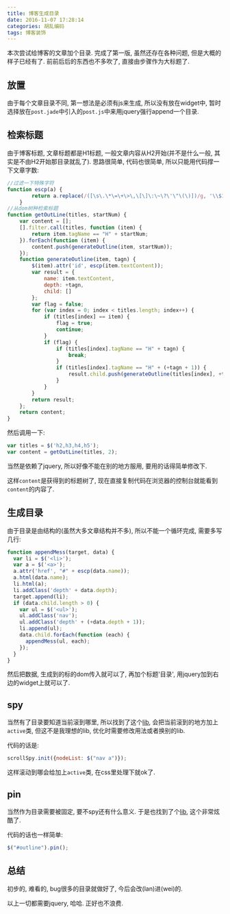 ```yaml
---
title: 博客生成目录
date: 2016-11-07 17:28:14
categories: 胡乱编码
tags: 博客装饰
---
```

本次尝试给博客的文章加个目录. 完成了第一版, 虽然还存在各种问题, 但是大概的样子已经有了.
前前后后的东西也不多吹了, 直接由步骤作为大标题了.
<!--more-->

## 放置

由于每个文章目录不同, 第一想法是必须有js来生成, 所以没有放在widget中, 暂时选择放在`post.jade`中引入的`post.js`中来用jquery强行append一个目录.

## 检索标题

由于博客标题, 文章标题都是H1标题, 一般文章内容从H2开始(并不是什么一般, 其实是不由H2开始那目录就乱了).
思路很简单, 代码也很简单, 所以只能用代码撑一下文章字数:
```js
//过滤一下特殊字符
function escp(a) {
        return a.replace(/([\s\.\*\=\+\>\,\[\]\:\~\?\'\"\(\)])/g, '\\$1');
    }
//从dom树种检索标题
function getOutLine(titles, startNum) {
    var content = [];
    [].filter.call(titles, function (item) {
        return item.tagName == "H" + startNum;
    }).forEach(function (item) {
        content.push(generateOutline(item, startNum));
    });
    function generateOutline(item, tagn) {
        $(item).attr('id', escp(item.textContent));
        var result = {
            name: item.textContent,
            depth: +tagn,
            child: []
        };
        var flag = false;
        for (var index = 0; index < titles.length; index++) {
            if (titles[index] == item) {
                flag = true;
                continue;
            }
            if (flag) {
                if (titles[index].tagName == "H" + tagn) {
                    break;
                }
                if (titles[index].tagName == "H" + (+tagn + 1)) {
                    result.child.push(generateOutline(titles[index], +tagn + 1));
                }
            }
        }
        return result;
    };
    return content;
}
```
然后调用一下:

```js
var titles = $('h2,h3,h4,h5');
var content = getOutLine(titles, 2);
```

当然是依赖了jquery, 所以好像不能在别的地方服用, 要用的话得简单修改下.

这样`content`是获得到的标题树了, 现在直接复制代码在浏览器的控制台就能看到`content`的内容了.

## 生成目录

由于目录是由结构的(虽然大多文章结构并不多), 所以不能一个循环完成, 需要多写几行: 

```js
function appendMess(target, data) {
  var li = $('<li>');
  var a = $('<a>');
  a.attr('href', "#" + escp(data.name));
  a.html(data.name);
  li.html(a);
  li.addClass('depth' + data.depth);
  target.append(li);
  if (data.child.length > 0) {
    var ul = $('<ul>');
    ul.addClass('nav');
    ul.addClass('depth' + (+data.depth + 1));
    li.append(ul);
    data.child.forEach(function (each) {
      appendMess(ul, each);
    });
  }
}
```

然后把数据, 生成到的标的dom传入就可以了, 再加个标题'目录', 用jquery加到右边的widget上就可以了.

## spy

当然有了目录要知道当前滚到哪里, 所以找到了这个[lib](https://github.com/forsigner/scroll-spy), 会把当前滚到的地方加上`active`类, 但这不是我理想的lib, 优化时需要修改用法或者换别的lib.

代码的话是:

```js
scrollSpy.init({nodeList: $("nav a")});
```

这样滚动到哪会给加上`active`类, 在css里处理下就ok了.

## pin

当然作为目录需要被固定, 要不spy还有什么意义. 于是也找到了个[lib](https://github.com/webpop/jquery.pin), 这个非常炫酷了. 

代码的话也一样简单:

```js
$("#outline").pin();
```



## 总结

初步的, 难看的, bug很多的目录就做好了, 今后会改(lan)进(wei)的.

以上一切都需要jquery, 哈哈. 正好也不浪费.